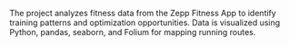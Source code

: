 The project analyzes fitness data from the Zepp Fitness App to identify training patterns and optimization opportunities. Data is visualized using Python, pandas, seaborn, and Folium for mapping running routes.
